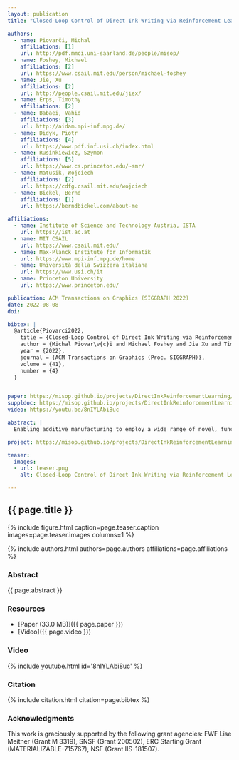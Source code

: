 ```yaml
---
layout: publication
title: "Closed-Loop Control of Direct Ink Writing via Reinforcement Learning"

authors:
  - name: Piovarči, Michal
    affiliations: [1]
    url: http://pdf.mmci.uni-saarland.de/people/misop/
  - name: Foshey, Michael
    affiliations: [2]
    url: https://www.csail.mit.edu/person/michael-foshey
  - name: Jie, Xu
    affiliations: [2]
    url: http://people.csail.mit.edu/jiex/
  - name: Erps, Timothy
    affiliations: [2]
  - name: Babaei, Vahid
    affiliations: [3]
    url: http://aidam.mpi-inf.mpg.de/
  - name: Didyk, Piotr
    affiliations: [4]
    url: https://www.pdf.inf.usi.ch/index.html
  - name: Rusinkiewicz, Szymon
    affiliations: [5]
    url: https://www.cs.princeton.edu/~smr/
  - name: Matusik, Wojciech
    affiliations: [2]
    url: https://cdfg.csail.mit.edu/wojciech
  - name: Bickel, Bernd
    affiliations: [1]
    url: https://berndbickel.com/about-me

affiliations:
  - name: Institute of Science and Technology Austria, ISTA
    url: https://ist.ac.at
  - name: MIT CSAIL
    url: https://www.csail.mit.edu/
  - name: Max-Planck Institute for Informatik
    url: https://www.mpi-inf.mpg.de/home
  - name: Università della Svizzera italiana
    url: https://www.usi.ch/it
  - name: Princeton University
    url: https://www.princeton.edu/

publication: ACM Transactions on Graphics (SIGGRAPH 2022)
date: 2022-08-08
doi: 

bibtex: |
  @article{Piovarci2022,
    title = {Closed-Loop Control of Direct Ink Writing via Reinforcement Learning},
    author = {Michal Piovar\v{c}i and Michael Foshey and Jie Xu and Timothy Erps and Vahid Babaei and Piotr Didyk and Szymon Rusinkiewicz and Wojciech Matusik and Bernd Bickel},
    year = {2022},
    journal = {ACM Transactions on Graphics (Proc. SIGGRAPH)}, 
    volume = {41},
    number = {4}
  }


paper: https://misop.github.io/projects/DirectInkReinforcementLearning/files/Piovarci2022.pdf
suppldoc: https://misop.github.io/projects/DirectInkReinforcementLearning/files/Piovarci2022_supplement.pdf
video: https://youtu.be/8nIYLAbi8uc

abstract: |
  Enabling additive manufacturing to employ a wide range of novel, functional materials can be a major boost to this technology. However, making such materials printable requires painstaking trial-and-error by an expert operator, as they typically tend to exhibit peculiar rheological or hysteresis properties. Even in the case of successfully finding the process parameters, there is no guarantee of print-to-print consistency due to material differences between batches. These challenges make closed-loop feedback an attractive option where the process parameters are adjusted on-the-fly. There are several challenges for designing an efficient controller: the deposition parameters are complex and highly coupled, artifacts occur after long time horizons, simulating the deposition is computationally costly, and learning on hardware is intractable. In this work, we demonstrate the feasibility of learning a closed-loop control policy for additive manufacturing using reinforcement learning. We show that approximate, but efficient, numerical simulation is sufficient as long as it allows learning the behavioral patterns of deposition that translate to real-world experiences. In combination with reinforcement learning, our model can be used to discover control policies that outperform baseline controllers. Furthermore, the recovered policies have a minimal sim-to-real gap. We showcase this by applying our control policy in-vivo on a single-layer printer using low and high viscosity materials.

project: https://misop.github.io/projects/DirectInkReinforcementLearning/index.html

teaser:
  images:
  - url: teaser.png
    alt: Closed-Loop Control of Direct Ink Writing via Reinforcement Learning (Teaser Image)

---
```


## {{ page.title }}

{% include figure.html caption=page.teaser.caption images=page.teaser.images columns=1 %}

{% include authors.html authors=page.authors affiliations=page.affiliations %}

<!-- {% include publication.html publication=page.publication url=page.doi %} -->

### Abstract

{{ page.abstract }}

### Resources

* [Paper (33.0 MB)]({{ page.paper }})
* [Video]({{ page.video }})

<!--
* [Official publisher page]({{page.doi}}) &nbsp; [![ACM](ACM_logo.svg){: width="40x"}]({{page.doi}})
-->

### Video

{% include youtube.html id='8nIYLAbi8uc' %}

### Citation

{% include citation.html citation=page.bibtex %}


### Acknowledgments
This work is graciously supported by the following grant agencies: FWF Lise Meitner (Grant M 3319), SNSF (Grant 200502), ERC Starting Grant (MATERIALIZABLE-715767), NSF (Grant IIS-181507).
